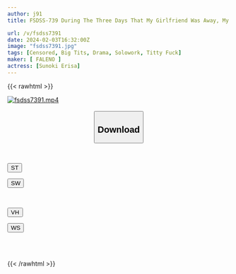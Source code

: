 ```yaml
---
author: j91
title: FSDSS-739 During The Three Days That My Girlfriend Was Away, My Girlfriend’s Friend Teased Me For Two Days, And On The Last Day, I Continued To Make Her Ejaculate With A Titty Fuck. Elisa Kusunoki

url: /v/fsdss7391
date: 2024-02-03T16:32:00Z
image: "fsdss7391.jpg"
tags: [Censored, Big Tits, Drama, Solowork, Titty Fuck]
maker: [ FALENO ]
actress: [Sunoki Erisa]
---
```



{{< rawhtml >}}

<div class="video" data-videoid="ewVJ4ZDa7eIYvkl">
    <a href="javascript:;">
        <img src="/v/fsdss7391/fsdss7391.jpg" width="WIDTH" height="HEIGHT" alt="fsdss7391.mp4" loading="lazy">
    </a>
</div>

<script type="text/javascript" src="https://j91.asia/asset/on-demand-st.js"></script>

<br>
  <link rel="stylesheet" href="https://j91.asia/asset/bs5.css">
  
  <center>
  <button class="btn btn-primary" type="button" data-bs-toggle="collapse" data-bs-target=".multi-collapse" aria-expanded="false" aria-controls="multiCollapseExample1 multiCollapseExample2"><h2>Download</h2></button></center>
</p>
<div class="row">
  <div class="col">
    <div class="collapse multi-collapse" id="multiCollapseExample1">
      <div class="card card-body">
	      	      <br>
<div class="buttons">  
<p><a href="https://streamtape.to/v/ewVJ4ZDa7eIYvkl" target="_blank"><button class="btn-hover color-3"><i class="fa fa-download"></i> ST</button></a></p>
<p><a href="https://cdnwish.com/0sykftg0sq5z" target="_blank"><button class="btn-hover color-2"><i class="fa fa-download"></i> SW</button></a></p></div>
    </div>
  </div>
</div>
  <div class="col">
    <div class="collapse multi-collapse" id="multiCollapseExample2">
      <div class="card card-body">
	      <br>
<div class="buttons">
<p><a href="https://vidhidepro.com/f/jwywg4hacx3w" target="_blank"><button class="btn-hover color-9"><i class="fa fa-download"></i> VH</button></a></p>
<p><a href="https://wolfstream.tv/t5wrdexajs28"><button class="btn-hover color-8"><i class="fa fa-download"></i> WS</button></a></p></div>
<br><br>
      </div>
    </div>
  </div>
</div>

{{< /rawhtml >}}